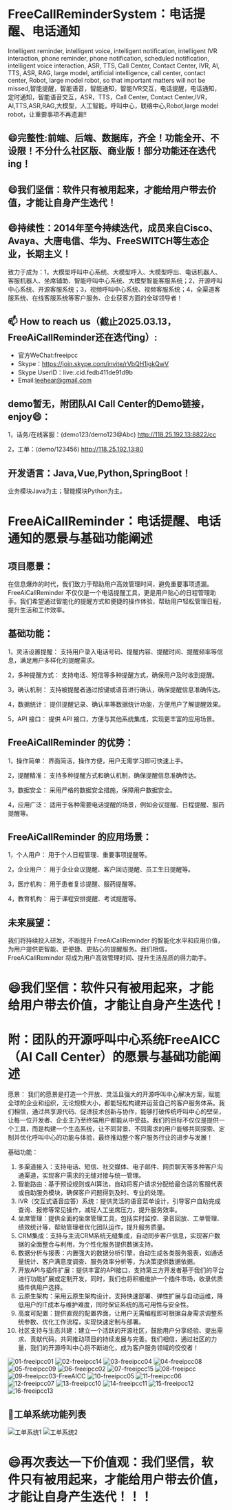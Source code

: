 # FreeCallReminderSystem：电话提醒、电话通知
Intelligent reminder, intelligent voice, intelligent notification, intelligent IVR interaction, phone reminder, phone notification, scheduled notification, intelligent voice interaction, ASR, TTS, Call Center, Contact Center, IVR, AI, TTS, ASR, RAG, large model, artificial intelligence, call center, contact center, Robot, large model robot, so that important matters will not be missed,智能提醒，智能语音，智能通知，智能IVR交互，电话提醒，电话通知，定时通知，智能语音交互，ASR，TTS，Call Center, Contact Center,IVR，AI,TTS,ASR,RAG,大模型，人工智能，呼叫中心，联络中心,Robot,large model robot，让重要事项不再遗漏!!

## 😄完整性:前端、后端、数据库，齐全！功能全开、不设限！不分什么社区版、商业版！部分功能还在迭代ing！
## 😄我们坚信：软件只有被用起来，才能给用户带去价值，才能让自身产生迭代！
## 😄持续性：2014年至今持续迭代，成员来自Cisco、Avaya、大唐电信、华为、FreeSWITCH等生态企业，长期主义！
致力于成为：1，大模型呼叫中心系统、大模型呼入、大模型呼出、电话机器人、客服机器人、坐席辅助、智能呼叫中心系统、大模型智能客服系统；2，开源呼叫中心系统、开源客服系统；3，视频呼叫中心系统、视频客服系统；4，全渠道客服系统、在线客服系统等客户服务、企业获客方面的全球领导者！

## 📫 How to reach us（截止2025.03.13，FreeAiCallReminder还在迭代ing）:
- 官方WeChat:freeipcc
- Skype：https://join.skype.com/invite/rVbQH1igkQwV
- Skype UserID：live:.cid.fedb411de91d9b
- Email:leehear@gmail.com 

## demo暂无，附团队AI Call Center的Demo链接，enjoy😄：

1，话务/在线客服：(demo123/demo123@Abc)
http://118.25.192.13:8822/cc

2，工单：(demo/123456)
http://118.25.192.13:80

## 开发语言：Java,Vue,Python,SpringBoot！
业务模块Java为主；智能模块Python为主。

# FreeAiCallReminder：电话提醒、电话通知的愿景与基础功能阐述

## 项目愿景：

在信息爆炸的时代，我们致力于帮助用户高效管理时间，避免重要事项遗漏。FreeAiCallReminder 不仅仅是一个电话提醒工具，更是用户贴心的日程管理助手。我们希望通过智能化的提醒方式和便捷的操作体验，帮助用户轻松管理日程，提升生活和工作效率。

## 基础功能：

1，灵活设置提醒： 支持用户录入电话号码、提醒内容、提醒时间、提醒频率等信息，满足用户多样化的提醒需求。

2，多种提醒方式： 支持电话、短信等多种提醒方式，确保用户及时收到提醒。

3，确认机制： 支持被提醒者通过按键或语音进行确认，确保提醒信息准确传达。

4，数据统计： 提供提醒记录、确认率等数据统计功能，方便用户了解提醒效果。

5，API 接口： 提供 API 接口，方便与其他系统集成，实现更丰富的应用场景。

## FreeAiCallReminder 的优势：

1，操作简单： 界面简洁，操作方便，用户无需学习即可快速上手。

2，提醒精准： 支持多种提醒方式和确认机制，确保提醒信息准确传达。

3，数据安全： 采用严格的数据安全措施，保障用户数据安全。

4，应用广泛： 适用于各种需要电话提醒的场景，例如会议提醒、日程提醒、服药提醒等。

## FreeAiCallReminder 的应用场景：

1，个人用户： 用于个人日程管理、重要事项提醒等。

2，企业用户： 用于企业会议提醒、客户回访提醒、员工生日提醒等。

3，医疗机构： 用于患者复诊提醒、服药提醒等。

4，教育机构： 用于课程安排提醒、考试提醒等。

## 未来展望：

我们将持续投入研发，不断提升 FreeAiCallReminder 的智能化水平和应用价值，为用户提供更智能、更便捷、更贴心的提醒服务。我们相信，FreeAiCallReminder 将成为用户高效管理时间、提升生活品质的得力助手。

# 😄我们坚信：软件只有被用起来，才能给用户带去价值，才能让自身产生迭代！

# 附：团队的开源呼叫中心系统FreeAICC（AI Call Center）的愿景与基础功能阐述
愿景：
我们的愿景是打造一个开放、灵活且强大的开源呼叫中心解决方案，赋能全球的企业和组织，无论规模大小，都能轻松构建并运营自己的客户服务体系。我们相信，通过共享源代码、促进技术创新与协作，能够打破传统呼叫中心的壁垒，让每一位开发者、企业主乃至终端用户都能从中受益。我们的目标不仅仅是提供一个工具，而是构建一个生态系统，让不同背景、不同需求的用户能够共同探索、定制并优化呼叫中心的功能与体验，最终推动整个客户服务行业的进步与发展！

基础功能：
1.	多渠道接入：支持电话、短信、社交媒体、电子邮件、网页聊天等多种客户沟通渠道，实现客户需求的无缝对接与统一管理。
2.	智能路由：基于预设规则或AI算法，自动将客户请求分配给最合适的客服代表或自助服务模块，确保客户问题得到及时、专业的处理。
3.	IVR（交互式语音应答）系统：提供灵活的语音菜单设计，引导客户自助完成查询、报修等常见操作，减轻人工坐席压力，提升服务效率。
4.	坐席管理：提供全面的坐席管理工具，包括实时监控、录音回放、工单管理、绩效统计等，帮助管理者优化团队运作，提升服务质量。
5.	CRM集成：支持与主流CRM系统无缝集成，自动同步客户信息，实现客户数据的全面整合与利用，为个性化服务提供数据支持。
6.	数据分析与报表：内置强大的数据分析引擎，自动生成各类服务报表，如通话量统计、客户满意度调查、服务效率分析等，为决策提供数据依据。
7.	开放API与插件扩展：提供丰富的API接口，支持第三方开发者基于我们的平台进行功能扩展或定制开发，同时，我们也将积极维护一个插件市场，收录优质插件供用户选择。
8.	云原生架构：采用云原生架构设计，支持快速部署、弹性扩展与自动运维，降低用户的IT成本与维护难度，同时保证系统的高可用性与安全性。
9.	高度可配置：提供直观的配置界面，让用户无需编程即可根据自身需求调整系统参数、优化工作流程，实现快速定制与部署。
10.	社区支持与生态共建：建立一个活跃的开源社区，鼓励用户分享经验、提出需求、贡献代码，共同推动项目的持续发展与完善。我们相信，通过社区的力量，我们的开源呼叫中心将不断进化，成为客户服务领域的佼佼者！

![01-freeipcc01](https://github.com/user-attachments/assets/f64e161c-68a1-4e4d-b12e-e910dcab26f8)
![02-freeipcc14](https://github.com/user-attachments/assets/47764469-de7b-46ba-8626-654a90361b24)
![03-freeipcc04](https://github.com/user-attachments/assets/43bc3b1b-9dc8-4bfc-8d0a-61e3cea7ac2e)
![04-freeipcc08](https://github.com/user-attachments/assets/18359c61-ee39-4e51-94e5-629855095ea3)
![05-freeipcc09](https://github.com/user-attachments/assets/ddf63606-ddb1-4857-898d-9c95c0bbed98)
![06-freeipcc02](https://github.com/user-attachments/assets/45992ac2-ba33-4ffa-8967-7f8bb052ed26)
![07-freeipcc15](https://github.com/user-attachments/assets/e6833b18-ee95-40be-9e60-5d1ab0977721)
![08-freeipcc](https://github.com/user-attachments/assets/aa5d6150-2a3e-4db6-a2b6-69d5daac0714)
![09-freeipcc03-FreeAICC](https://github.com/user-attachments/assets/a4cfde78-1c94-4b41-80f6-b0f4e45a0377)
![10-freeipcc05](https://github.com/user-attachments/assets/547ac5f2-37e9-4469-8407-05023bac2a54)
![11-freeipcc06](https://github.com/user-attachments/assets/7eaafde5-5e98-40b2-a2d7-ea4d5b6ab271)
![12-freeipcc07](https://github.com/user-attachments/assets/109edd2a-ff4b-408f-914e-41a9da42f169)
![13-freeipcc10](https://github.com/user-attachments/assets/a3d1ae39-dea7-43be-9931-bd49578bdd71)
![14-freeipcc11](https://github.com/user-attachments/assets/8bd2e7b4-727d-494a-a04a-419d19e7682f)
![15-freeipcc12](https://github.com/user-attachments/assets/24ebd0a3-bc4c-43fc-a108-a63dd8b53ea5)
![16-freeipcc13](https://github.com/user-attachments/assets/160c595a-0cf0-465a-99bf-a8e2afea9e6d)

## 🤔工单系统功能列表

![工单系统1](https://github.com/user-attachments/assets/95cbdad5-aea2-47f8-9e2a-312e9358103e)
![工单系统2](https://github.com/user-attachments/assets/6f1774e8-66f1-42f5-8df6-14796e8fda80)

# 😄再次表达一下价值观：我们坚信，软件只有被用起来，才能给用户带去价值，才能让自身产生迭代！！！

<!--
##Hi there 👋
**FreeIPCC/FreeIPCC** is a ✨ _special_ ✨ repository because its `README.md` (this file) appears on your GitHub profile.

Here are some ideas to get you started:

- 🔭 I’m currently working on ...
- 🌱 I’m currently learning ...
- 👯 I’m looking to collaborate on ...
- 🤔 I’m looking for help with ...
- 💬 Ask me about ...
- 📫 How to reach me: ...
- 😄 Pronouns: ...
- ⚡ Fun fact: ...
-->
